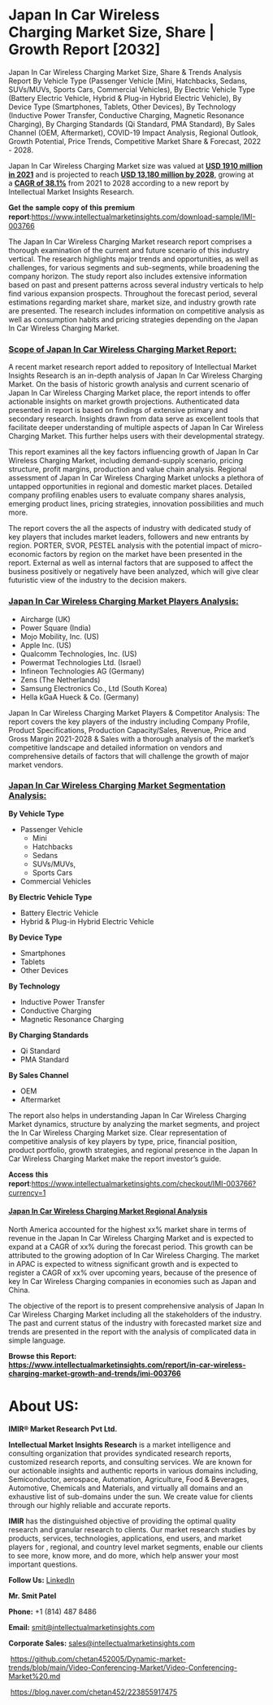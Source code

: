 <h1>Japan In Car Wireless Charging&nbsp;Market Size, Share | Growth Report [2032]</h1>
<p>Japan In Car Wireless Charging Market Size, Share &amp; Trends Analysis Report By Vehicle Type (Passenger Vehicle [Mini, Hatchbacks, Sedans, SUVs/MUVs, Sports Cars, Commercial Vehicles), By Electric Vehicle Type (Battery Electric Vehicle, Hybrid &amp; Plug-in Hybrid Electric Vehicle), By Device Type (Smartphones, Tablets, Other Devices), By Technology (Inductive Power Transfer, Conductive Charging, Magnetic Resonance Charging), By Charging Standards (Qi Standard, PMA Standard), By Sales Channel (OEM, Aftermarket), COVID-19 Impact Analysis, Regional Outlook, Growth Potential, Price Trends, Competitive Market Share &amp; Forecast, 2022 - 2028.</p>
<p>Japan In Car Wireless Charging Market size was valued at&nbsp;<strong><u>USD 1910 million in 2021</u></strong>&nbsp;and is projected to reach&nbsp;<strong><u>USD 13,180 million by 2028</u></strong>, growing at a&nbsp;<strong><u>CAGR of 38.1%</u></strong>&nbsp;from 2021 to 2028 according to a new report by Intellectual Market Insights Research.</p>
<p>𝐆𝐞𝐭 𝐭𝐡𝐞 𝐬𝐚𝐦𝐩𝐥𝐞 𝐜𝐨𝐩𝐲 𝐨𝐟 𝐭𝐡𝐢𝐬 𝐩𝐫𝐞𝐦𝐢𝐮𝐦 𝐫𝐞𝐩𝐨𝐫𝐭:<a href="https://www.intellectualmarketinsights.com/download-sample/IMI-003766">https://www.intellectualmarketinsights.com/download-sample/IMI-003766</a>&nbsp;</p>
<p>The Japan In Car Wireless Charging Market research report comprises a thorough examination of the current and future scenario of this industry vertical. The research highlights major trends and opportunities, as well as challenges, for various segments and sub-segments, while broadening the company horizon. The study report also includes extensive information based on past and present patterns across several industry verticals to help find various expansion prospects. Throughout the forecast period, several estimations regarding market share, market size, and industry growth rate are presented. The research includes information on competitive analysis as well as consumption habits and pricing strategies depending on the Japan In Car Wireless Charging Market.</p>
<h3><strong><u>Scope of Japan In Car Wireless Charging Market Report:</u></strong></h3>
<p>A recent market research report added to repository of Intellectual Market Insights Research is an in-depth analysis of Japan In Car Wireless Charging Market. On the basis of historic growth analysis and current scenario of Japan In Car Wireless Charging Market place, the report intends to offer actionable insights on market growth projections. Authenticated data presented in report is based on findings of extensive primary and secondary research. Insights drawn from data serve as excellent tools that facilitate deeper understanding of multiple aspects of Japan In Car Wireless Charging Market. This further helps users with their developmental strategy.</p>
<p>This report examines all the key factors influencing growth of Japan In Car Wireless Charging Market, including demand-supply scenario, pricing structure, profit margins, production and value chain analysis. Regional assessment of Japan In Car Wireless Charging Market unlocks a plethora of untapped opportunities in regional and domestic market places. Detailed company profiling enables users to evaluate company shares analysis, emerging product lines, pricing strategies, innovation possibilities and much more.</p>
<p>The report covers the all the aspects of industry with dedicated study of key players that includes market leaders, followers and new entrants by region. PORTER, SVOR, PESTEL analysis with the potential impact of micro-economic factors by region on the market have been presented in the report. External as well as internal factors that are supposed to affect the business positively or negatively have been analyzed, which will give clear futuristic view of the industry to the decision makers.</p>
<h3><strong><u>Japan In Car Wireless Charging Market Players Analysis:</u></strong></h3>
<ul>
<li>Aircharge (UK)</li>
<li>Power Square (India)</li>
<li>Mojo Mobility, Inc. (US)</li>
<li>Apple Inc. (US)</li>
<li>Qualcomm Technologies, Inc. (US)</li>
<li>Powermat Technologies Ltd. (Israel)</li>
<li>Infineon Technologies AG (Germany)</li>
<li>Zens (The Netherlands)</li>
<li>Samsung Electronics Co., Ltd (South Korea)</li>
<li>Hella kGaA Hueck &amp; Co. (Germany)</li>
</ul>
<p>Japan In Car Wireless Charging Market Players &amp; Competitor Analysis: The report covers the key players of the industry including Company Profile, Product Specifications, Production Capacity/Sales, Revenue, Price and Gross Margin 2021-2028 &amp; Sales with a thorough analysis of the market&rsquo;s competitive landscape and detailed information on vendors and comprehensive details of factors that will challenge the growth of major market vendors.</p>
<h3><strong><u>Japan In Car Wireless Charging Market Segmentation Analysis:</u></strong></h3>
<p><strong>By Vehicle Type</strong></p>
<ul>
<li>Passenger Vehicle
<ul>
<li>Mini</li>
<li>Hatchbacks</li>
<li>Sedans</li>
<li>SUVs/MUVs,</li>
<li>Sports Cars</li>
</ul>
</li>
<li>Commercial Vehicles</li>
</ul>
<p><strong>By Electric Vehicle Type</strong></p>
<ul>
<li>Battery Electric Vehicle</li>
<li>Hybrid &amp; Plug-in Hybrid Electric Vehicle</li>
</ul>
<p><strong>By Device Type</strong></p>
<ul>
<li>Smartphones</li>
<li>Tablets</li>
<li>Other Devices</li>
</ul>
<p><strong>By Technology</strong></p>
<ul>
<li>Inductive Power Transfer</li>
<li>Conductive Charging</li>
<li>Magnetic Resonance Charging</li>
</ul>
<p><strong>By Charging Standards</strong></p>
<ul>
<li>Qi Standard</li>
<li>PMA Standard</li>
</ul>
<p><strong>By Sales Channel</strong></p>
<ul>
<li>OEM</li>
<li>Aftermarket</li>
</ul>
<p>The report also helps in understanding Japan In Car Wireless Charging Market dynamics, structure by analyzing the market segments, and project the In Car Wireless Charging&nbsp;Market size. Clear representation of competitive analysis of key players by type, price, financial position, product portfolio, growth strategies, and regional presence in the Japan In Car Wireless Charging Market make the report investor&rsquo;s guide.</p>
<p>𝐀𝐜𝐜𝐞𝐬𝐬 𝐭𝐡𝐢𝐬 𝐫𝐞𝐩𝐨𝐫𝐭:<a href="https://www.intellectualmarketinsights.com/checkout/IMI-003766?currency=1">https://www.intellectualmarketinsights.com/checkout/IMI-003766?currency=1</a>&nbsp;</p>
<h4><strong><u> Japan In Car Wireless Charging Market Regional Analysis</u></strong></h4>
<p>North America accounted for the highest xx% market share in terms of revenue in the Japan In Car Wireless Charging Market and is expected to expand at a CAGR of xx% during the forecast period. This growth can be attributed to the growing adoption of In Car Wireless Charging. The market in APAC is expected to witness significant growth and is expected to register a CAGR of xx% over upcoming years, because of the presence of key In Car Wireless Charging companies in economies such as Japan and China.</p>
<p>The objective of the report is to present comprehensive analysis of Japan In Car Wireless Charging Market including all the stakeholders of the industry. The past and current status of the industry with forecasted market size and trends are presented in the report with the analysis of complicated data in simple language.</p>
<p><strong>Browse this Report:&nbsp; <a href="https://www.intellectualmarketinsights.com/report/in-car-wireless-charging-market-growth-and-trends/imi-003766">https://www.intellectualmarketinsights.com/report/in-car-wireless-charging-market-growth-and-trends/imi-003766</a>&nbsp;</strong></p>
<h1>About US:</h1>
<p><strong>IMIR&reg; Market Research Pvt Ltd.</strong></p>
<p><strong>Intellectual Market Insights Research</strong> is a market intelligence and consulting organization that provides syndicated research reports, customized research reports, and consulting services. We are known for our actionable insights and authentic reports in various domains including, Semiconductor, aerospace, Automation, Agriculture, Food &amp; Beverages, Automotive, Chemicals and Materials, and virtually all domains and an exhaustive list of sub-domains under the sun. We create value for clients through our highly reliable and accurate reports.</p>
<p><strong>IMIR</strong> has the distinguished objective of providing the optimal quality research and granular research to clients. Our market research studies by products, services, technologies, applications, end users, and market players for , regional, and country level market segments, enable our clients to see more, know more, and do more, which help answer your most important questions.</p>
<p><strong>Follow Us:</strong> <a href="https://in.linkedin.com/company/imir-market-research">LinkedIn</a></p>
<p><strong>Mr. Smit Patel</strong></p>
<p><strong>Phone:</strong> +1 (814) 487 8486</p>
<p><strong>Email:</strong> <a href="mailto:smit@intellectualmarketinsights.com">smit@intellectualmarketinsights.com</a></p>
<p><strong>Corporate Sales:</strong> <a href="mailto:sales@intellectualmarketinsights.com">sales@intellectualmarketinsights.com</a></p>
<p>&nbsp;<a href="https://github.com/chetan452005/Dynamic-market-trends/blob/main/Video-Conferencing-Market/Video-Conferencing-Market%20.md">https://github.com/chetan452005/Dynamic-market-trends/blob/main/Video-Conferencing-Market/Video-Conferencing-Market%20.md</a>&nbsp;</p>
<p>&nbsp;<a href="https://blog.naver.com/chetan452/223855917475">https://blog.naver.com/chetan452/223855917475</a>&nbsp;</p>
